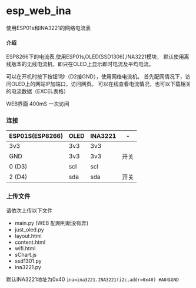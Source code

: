 # esp_web_ina
使用ESP01s和INA3221的网络电流表

#### 介绍
ESP8266下的电流表,使用ESP01s,OLED(SSD1306),INA3221模块，
默认使用离线版本的无线电流机，即只在OLED上显示即时电流及平均电流。

可以在开机时按下按钮1秒（D2接GND），使用网络电流机。
首先配网情况下，访问OLED上的网站IP加端口，访问网页。
可以在线查看电流情况，也可以下载相关的电流数据（EXCEL表格）


WEB界面 400mS 一次访问 


### 连接
|ESP01S(ESP8266)|OLED|INA3221|-|
|-|-|-|-|
|3v3|3v3|3v3||
|GND|3v3|3v3|开关|
|0 (D3)|scl|scl||
|2 (D4)|sda|sda|开关|


### 上传文件

请依次上传以下文件
* main.py (WEB 配网判断没有弄)
* just_oled.py 
* layout.html
* content.html
* wifi.html
* sChart.js
* ssd1301.py
* ina3221.py

默认INA3221地址为0x40
`ina=ina3221.INA3221(i2c,addr=0x40) #A0与GND`
